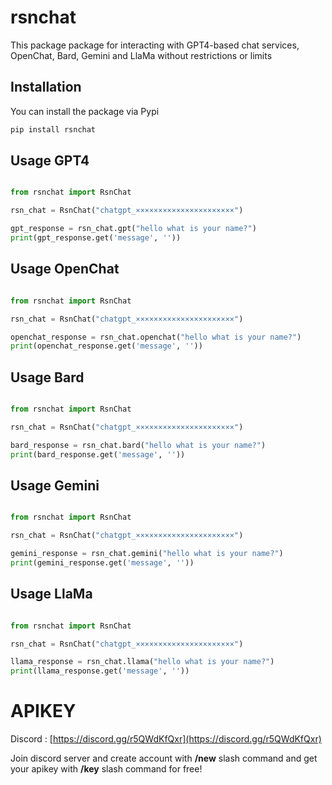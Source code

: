 # rsnchat

This package package for interacting with GPT4-based chat services, OpenChat, Bard, Gemini and LlaMa without restrictions or limits

## Installation

You can install the package via Pypi

```bash
pip install rsnchat
```

## Usage GPT4

```python

from rsnchat import RsnChat

rsn_chat = RsnChat("chatgpt_××××××××××××××××××××××")

gpt_response = rsn_chat.gpt("hello what is your name?")
print(gpt_response.get('message', ''))
```

## Usage OpenChat

```python

from rsnchat import RsnChat

rsn_chat = RsnChat("chatgpt_××××××××××××××××××××××")

openchat_response = rsn_chat.openchat("hello what is your name?")
print(openchat_response.get('message', ''))
```

## Usage Bard

```python

from rsnchat import RsnChat

rsn_chat = RsnChat("chatgpt_××××××××××××××××××××××")

bard_response = rsn_chat.bard("hello what is your name?")
print(bard_response.get('message', ''))
```

## Usage Gemini

```python

from rsnchat import RsnChat

rsn_chat = RsnChat("chatgpt_××××××××××××××××××××××")

gemini_response = rsn_chat.gemini("hello what is your name?")
print(gemini_response.get('message', ''))
```

## Usage LlaMa

```python

from rsnchat import RsnChat

rsn_chat = RsnChat("chatgpt_××××××××××××××××××××××")

llama_response = rsn_chat.llama("hello what is your name?")
print(llama_response.get('message', ''))
```

# APIKEY

Discord : [https://discord.gg/r5QWdKfQxr](https://discord.gg/r5QWdKfQxr)

Join discord server and create account with **/new** slash command and get your apikey with **/key** slash command for free!
